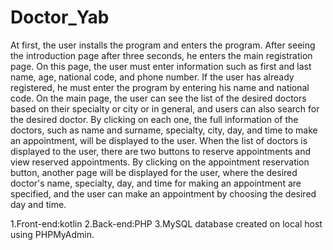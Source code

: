# Doctor_Yab
At first, the user installs the program and enters the program. After seeing the introduction page after three seconds, he enters the main registration page.  On this page, the user must enter information such as first and last name, age, national code, and phone number. If the user has already registered, he must enter the program by entering his name and national code. On the main page, the user can see the list of the desired doctors based on their specialty or city or in general, and users can also search for the desired doctor. By clicking on each one, the full information of the doctors, such as name and surname, specialty, city, day, and time to make an appointment, will be displayed to the user. When the list of doctors is displayed to the user, there are two buttons to reserve appointments and view reserved appointments. By clicking on the appointment reservation button, another page will be displayed for the user, where the desired doctor's name, specialty, day, and time for making an appointment are specified, and the user can make an appointment by choosing the desired day and time.

1.Front-end:kotlin
2.Back-end:PHP
3.MySQL database created on local host using PHPMyAdmin.
